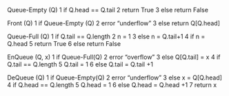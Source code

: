 Queue-Empty (Q)
1	if Q.head == Q.tail
2	          return True
3	else  return False

 
Front (Q)
1	if Queue-Empty (Q)
2	          error “underflow”
3	else  return Q[Q.head]


Queue-Full (Q)
1	if Q.tail == Q.length
2	             n = 1
3	else    n = Q.tail+1
4	if n = Q.head
5	             return True
6	else      return False
 
 
EnQueue (Q, x)
1	if Queue-Full(Q)
2	         error “overflow”
3	else Q[Q.tail] = x
4	         if Q.tail == Q.length
5	                       Q.tail = 1
6	         else Q.tail = Q.tail +1     

DeQueue (Q)
1	if Queue-Empty(Q)
2	        error “underflow”
3	else x = Q[Q.head]
4	        if Q.head == Q.length
5	                      Q.head = 1
6	        else Q.head = Q.head +1
7	        return x              

